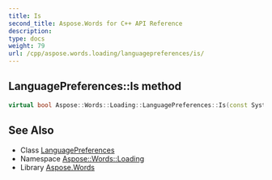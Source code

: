 ```yaml
---
title: Is
second_title: Aspose.Words for C++ API Reference
description: 
type: docs
weight: 79
url: /cpp/aspose.words.loading/languagepreferences/is/
---
```

## LanguagePreferences::Is method




```cpp
virtual bool Aspose::Words::Loading::LanguagePreferences::Is(const System::TypeInfo &target) const override
```

## See Also

* Class [LanguagePreferences](../)
* Namespace [Aspose::Words::Loading](../../)
* Library [Aspose.Words](../../../)
